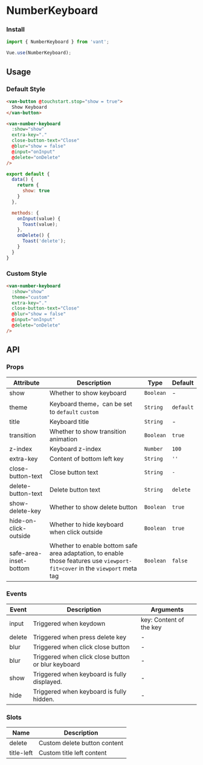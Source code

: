 # NumberKeyboard

### Install
``` javascript
import { NumberKeyboard } from 'vant';

Vue.use(NumberKeyboard);
```

## Usage

### Default Style

```html
<van-button @touchstart.stop="show = true">
  Show Keyboard
</van-button>

<van-number-keyboard
  :show="show"
  extra-key="."
  close-button-text="Close"
  @blur="show = false"
  @input="onInput"
  @delete="onDelete"
/>
```

```javascript
export default {
  data() {
    return {
      show: true
    }
  },

  methods: {
    onInput(value) {
      Toast(value);
    },
    onDelete() {
      Toast('delete');
    }
  }
}
```

### Custom Style

```html
<van-number-keyboard
  :show="show"
  theme="custom"
  extra-key="."
  close-button-text="Close"
  @blur="show = false"
  @input="onInput"
  @delete="onDelete"
/>
```

## API

### Props

| Attribute | Description | Type | Default |
|------|------|------|------|
| show | Whether to show keyboard | `Boolean` | - |
| theme | Keyboard theme，can be set to `default` `custom` | `String` | `default` |
| title | Keyboard title | `String` | - |
| transition | Whether to show transition animation | `Boolean` | `true` |
| z-index | Keyboard z-index | `Number` | `100` |
| extra-key | Content of bottom left key | `String` | `''` |
| close-button-text | Close button text | `String` | `-` |
| delete-button-text | Delete button text | `String` | `delete` |
| show-delete-key | Whether to show delete button | `Boolean` | `true` |
| hide-on-click-outside | Whether to hide keyboard when click outside | `Boolean` | `true` |
| safe-area-inset-bottom | Whether to enable bottom safe area adaptation, to enable those features use `viewport-fit=cover` in the `viewport` meta tag | `Boolean` | `false` |

### Events

| Event | Description | Arguments |
|------|------|------|
| input | Triggered when keydown | key: Content of the key |
| delete | Triggered when press delete key | - |
| blur | Triggered when click close button | - |
| blur | Triggered when click close button or blur keyboard | - |
| show | Triggered when keyboard is fully displayed. | - |
| hide | Triggered when keyboard is fully hidden. | - |

### Slots

| Name | Description |
|------|------|
| delete | Custom delete button content |
| title-left | Custom title left content |
